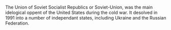 The Union of Soviet Socialist Republics or Soviet-Union, was the main idelogical oppent of the United States during the cold war. It desolved in 1991 into a number of independant states, including Ukraine and the Russian Federation. 